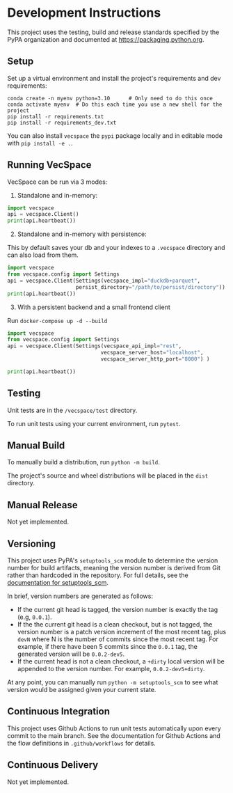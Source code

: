 # Development Instructions

This project uses the testing, build and release standards specified
by the PyPA organization and documented at
https://packaging.python.org.

## Setup

Set up a virtual environment and install the project's requirements
and dev requirements:

```
conda create -n myenv python=3.10      # Only need to do this once
conda activate myenv  # Do this each time you use a new shell for the project
pip install -r requirements.txt
pip install -r requirements_dev.txt 
```

You can also install `vecspace` the `pypi` package locally and in editable mode with `pip install -e .`. 

## Running VecSpace

VecSpace can be run via 3 modes:
1. Standalone and in-memory:
```python
import vecspace
api = vecspace.Client()
print(api.heartbeat())
```

2. Standalone and in-memory with persistence:

This by default saves your db and your indexes to a `.vecspace` directory and can also load from them. 
```python
import vecspace
from vecspace.config import Settings
api = vecspace.Client(Settings(vecspace_impl="duckdb+parquet", 
                      persist_directory="/path/to/persist/directory"))
print(api.heartbeat())
```


3. With a persistent backend and a small frontend client

Run `docker-compose up -d --build`
```python
import vecspace
from vecspace.config import Settings
api = vecspace.Client(Settings(vecspace_api_impl="rest",
                              vecspace_server_host="localhost",
                              vecspace_server_http_port="8000") )

print(api.heartbeat())
```

## Testing

Unit tests are in the `/vecspace/test` directory.

To run unit tests using your current environment, run `pytest`.

## Manual Build

To manually build a distribution, run `python -m build`.

The project's source and wheel distributions will be placed in the `dist` directory.

## Manual Release

Not yet implemented.

## Versioning

This project uses PyPA's `setuptools_scm` module to determine the
version number for build artifacts, meaning the version number is
derived from Git rather than hardcoded in the repository. For full
details, see the
[documentation for setuptools_scm](https://github.com/pypa/setuptools_scm/).

In brief, version numbers are generated as follows:

- If the current git head is tagged, the version number is exactly the
  tag (e.g, `0.0.1`).
- If the the current git head is a clean checkout, but is not tagged,
  the version number is a patch version increment of the most recent
  tag, plus `devN` where N is the number of commits since the most
  recent tag. For example, if there have been 5 commits since the
  `0.0.1` tag, the generated version will be `0.0.2-dev5`.
- If the current head is not a clean checkout, a `+dirty` local
  version will be appended to the version number. For example,
  `0.0.2-dev5+dirty`.

At any point, you can manually run `python -m setuptools_scm` to see
what version would be assigned given your current state.

## Continuous Integration

This project uses Github Actions to run unit tests automatically upon
every commit to the main branch. See the documentation for Github
Actions and the flow definitions in `.github/workflows` for details.

## Continuous Delivery

Not yet implemented.
